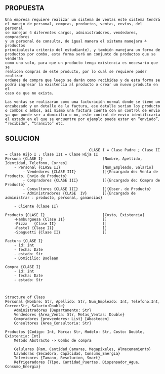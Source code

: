 ## PROPUESTA 
    Una empresa requiere realizar un sistema de ventas este sistema tendrá 
    el manejo de personal, compras, productos, ventas, envíos, del personal 
    se manejan 4 diferentes cargos, administradores, vendedores, compradores 
    y un personal de consulta, de igual manera el sistema manejara 4 productos 
    principales(a criterio del estudiante), y también manejara un forma de 
    productos por combo, esta forma será un conjunto de productos que se venderán
    como uno solo, para que un producto tenga existencia es necesario que se 
    realicen compras de este producto, por lo cual se requiere poder realizar
    ordenes de compra que luego se darán como recibidas y de esta forma se 
    podrá ingresar la existencia al producto o crear un nuevo producto en el 
    caso de que no exista.

    Las ventas se realizaran como una facturación normal donde se tiene un
    encabezado y un detalle de la factura, ese detalle serian los producto
    o combos o ambos, así mismo una factura cuenta con un control de envio 
    ya que puede ser a domicilio o no, este control de envio identificaría 
    el estado en el que se encuentre por ejemplo puede estar en “enviado”, 
    “recibido”, “transito” etc.

## SOLUCION    
                                          CLASE I = Clase Padre ; Clase II = Clase Hijo I ; Clase III = Clase Hija II
    Persona {CLASE I}                           [Nombre, Apellido, Identidad, Telefono, Correo]
        - Personal {CLASE II}                   [Num_Empleado, Salario]
            - Vendedores {CLASE III}            []{Encargado de: Venta de Producto, Envio de Producto}
            - Compradores {CLASE III}           []{Encargado de: Compra de Producto}
            - Consultores {CLASE III}           []{Obser. de Producto}
            - Administradores {CLASE  IV}       []{Encargado de administrar : producto, personal, ganancias}  
    
        - Cliente {Clase II}
        
    Producto {CLASE I}                          [Costo, Existencia]
        -Hamburguesa {Clase II}                 []
        -Pizza   {Clase II}                     []
        -Pastel {Clase II}                      []
        -Spaguetti {Clase II}                   []

    Factura {CLASE I} 
        - id: int        
        - fecha: Date    
        - estado: Str 
        - Domicilio: Boolean
     
    Compra {CLASE I}
        - id: int
        - fecha: Date
        - estado: Str
      
             
        
    Structure of Class
    Personal {Nombre: Str, Apellido: Str, Num_Empleado: Int, Telefono:Int, Correo:Str, Salario:Double}
        Administradores {Departamento: Str}
        Vendedores {Area_Venta: Str, Metas_Ventas: Double}
        Compradores {proveedores: List} [Abastecen]
        Consultores {Area_Consultoria: Str}
    
    Productos {Codigo: Int, Marca: Str, Modelo: Str, Costo: Double, Existencia: Int}
        Metodo Abstracto -> Combo de compra

        Celulares {Ram, Cantidad_Camaras, Megapixeles, Almacenamiento}
        Lavadoras {Secadora, Capacidad, Consumo_Energia}
        Televisores {Tamano, Resolucion, Smart}
        Refrigeradores {Tipo, Cantidad_Puertas, Dispensador_Agua, Consumo_Energia}
    
    


    


    

